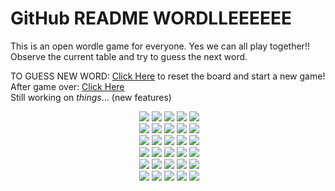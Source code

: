 # GitHub README WORDLLEEEEEE

This is an open wordle game for everyone. Yes we can all play together!!
Observe the current table and try to guess the next word.<br>

TO GUESS NEW WORD: [Click Here](https://github.com/pratyushgguptaa/pratyushgguptaa/issues/new?body=Just+enter+a+5+letter+word+in+the+title+after+%22Guess+%22+and+click+%22Submit+new+issue%22.+You+don%27t+need+to+do+anything+else+%3AD&title=WORDLE%3A+GUESS+) to reset the board and start a new game!
<br>
After game over: [Click Here](https://github.com/pratyushgguptaa/pratyushgguptaa/issues/new?title=WORDLE%3A+START+NEW+GAME&body=Dont+change+the+title.+If+the+game+is+over+new+game+will+be+loaded)
<br>
Still working on *things*... (new features)

<!-- BOARD START --><div align="center">&nbsp;<img src="https://via.placeholder.com/100/3a3a3c/f?text=S">&nbsp;<img src="https://via.placeholder.com/100/3a3a3c/f?text=P">&nbsp;<img src="https://via.placeholder.com/100/b59f3b/f?text=O">&nbsp;<img src="https://via.placeholder.com/100/b59f3b/f?text=R">&nbsp;<img src="https://via.placeholder.com/100/3a3a3c/f?text=T"><br>&nbsp;<img src="https://via.placeholder.com/100/b59f3b/f?text=A">&nbsp;<img src="https://via.placeholder.com/100/3a3a3c/f?text=D">&nbsp;<img src="https://via.placeholder.com/100/3a3a3c/f?text=I">&nbsp;<img src="https://via.placeholder.com/100/3a3a3c/f?text=E">&nbsp;<img src="https://via.placeholder.com/100/3a3a3c/f?text=U"><br>&nbsp;<img src="https://via.placeholder.com/100/b59f3b/f?text=R">&nbsp;<img src="https://via.placeholder.com/100/538d4e/f?text=O">&nbsp;<img src="https://via.placeholder.com/100/b59f3b/f?text=A">&nbsp;<img src="https://via.placeholder.com/100/3a3a3c/f?text=C">&nbsp;<img src="https://via.placeholder.com/100/3a3a3c/f?text=H"><br>&nbsp;<img src="https://via.placeholder.com/100/121213/f?text=+">&nbsp;<img src="https://via.placeholder.com/100/121213/f?text=+">&nbsp;<img src="https://via.placeholder.com/100/121213/f?text=+">&nbsp;<img src="https://via.placeholder.com/100/121213/f?text=+">&nbsp;<img src="https://via.placeholder.com/100/121213/f?text=+"><br>&nbsp;<img src="https://via.placeholder.com/100/121213/f?text=+">&nbsp;<img src="https://via.placeholder.com/100/121213/f?text=+">&nbsp;<img src="https://via.placeholder.com/100/121213/f?text=+">&nbsp;<img src="https://via.placeholder.com/100/121213/f?text=+">&nbsp;<img src="https://via.placeholder.com/100/121213/f?text=+"><br>&nbsp;<img src="https://via.placeholder.com/100/121213/f?text=+">&nbsp;<img src="https://via.placeholder.com/100/121213/f?text=+">&nbsp;<img src="https://via.placeholder.com/100/121213/f?text=+">&nbsp;<img src="https://via.placeholder.com/100/121213/f?text=+">&nbsp;<img src="https://via.placeholder.com/100/121213/f?text=+"><br></div>
<!-- BOARD END -->
